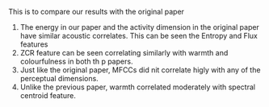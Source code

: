 This is to compare our results with the original paper
1. The energy in our paper and the activity dimension in the original paper have similar acoustic correlates. This can be seen the Entropy and Flux features
2. ZCR feature can be seen correlating similarly with warmth and colourfulness in both th p papers.
3. Just like the original paper, MFCCs did nit correlate higly with any of the perceptual dimensions.
4. Unlike the previous paper, warmth correlated moderately with spectral centroid feature.
